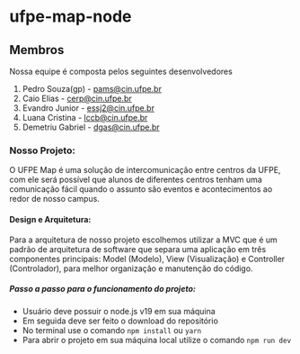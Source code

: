 # ufpe-map-node
## Membros
Nossa equipe é composta pelos seguintes desenvolvedores

1. Pedro Souza(gp) - pams@cin.ufpe.br
2. Caio Elias - cerp@cin.ufpe.br  
3. Evandro Junior - essj2@cin.ufpe.br
4. Luana Cristina - lccb@cin.ufpe.br
5. Demetriu Gabriel - dgas@cin.ufpe.br

### Nosso Projeto:
O UFPE Map é uma solução de intercomunicação entre centros da UFPE, com ele será possível que alunos de diferentes centros tenham uma comunicação fácil quando o assunto são eventos e acontecimentos ao redor de nosso campus.

#### Design e Arquitetura:
Para a arquitetura de nosso projeto escolhemos utilizar a MVC que é um padrão de arquitetura de software que separa uma aplicação em três componentes principais: Model (Modelo), View (Visualização) e Controller (Controlador), para melhor organização e manutenção do código.

##### Passo a passo para o funcionamento do projeto:
- Usuário deve possuir o node.js v19 em sua máquina
- Em seguida deve ser feito o download do repositório
- No terminal use o comando `npm install` ou `yarn`
- Para abrir o projeto em sua máquina local utilize o comando `npm run dev` 
